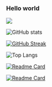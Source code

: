 ### Hello world
![](https://komarev.com/ghpvc/?username=jiny2021&color=orange)

![GitHub stats](https://github-readme-stats.vercel.app/api?username=jiny2021&count_private=true&theme=tokyonight)

[![GitHub Streak](https://github-readme-streak-stats.herokuapp.com/?user=jiny2021&theme=tokyonight)](https://git.io/streak-stats)

![Top Langs](https://github-readme-stats.vercel.app/api/top-langs/?username=jiny2021&theme=tokyonight)

[![Readme Card](https://github-readme-stats.vercel.app/api/pin/?username=jiny2021&repo=Links&theme=tokyonight)](https://github.com/jiny2021/Links)

[![Readme Card](https://github-readme-stats.vercel.app/api/pin/?username=jiny2021&repo=HotOrCold&theme=tokyonight)](https://github.com/jiny2021/HotOrCold)
